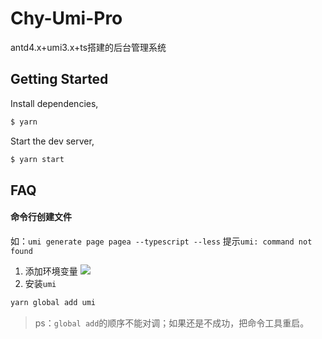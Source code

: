 # Chy-Umi-Pro
antd4.x+umi3.x+ts搭建的后台管理系统

## Getting Started

Install dependencies,

```bash
$ yarn
```

Start the dev server,

```bash
$ yarn start
```

## FAQ

#### 命令行创建文件
如：`umi generate page pagea --typescript --less`
提示`umi: command not found`
1. 添加环境变量
![](https://img2018.cnblogs.com/blog/1405402/201906/1405402-20190626121056093-977675581.png)
2. 安装`umi`
```bash
yarn global add umi
```
> ps：`global add`的顺序不能对调；如果还是不成功，把命令工具重启。